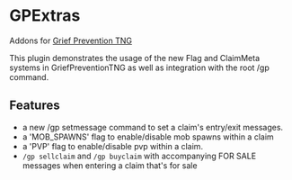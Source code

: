 GPExtras
========

Addons for [Grief Prevention TNG](http://github.com/andrepl/GriefPreventionTNG/)

This plugin demonstrates the usage of the new Flag and ClaimMeta systems in GriefPreventionTNG as well as integration with the root /gp command.

Features
--------

 - a new /gp setmessage command to set a claim's entry/exit messages.
 - a 'MOB_SPAWNS' flag to enable/disable mob spawns within a claim
 - a 'PVP' flag to enable/disable pvp within a claim.
 - `/gp sellclaim` and `/gp buyclaim` with accompanying FOR SALE messages when entering a claim that's for sale
 
